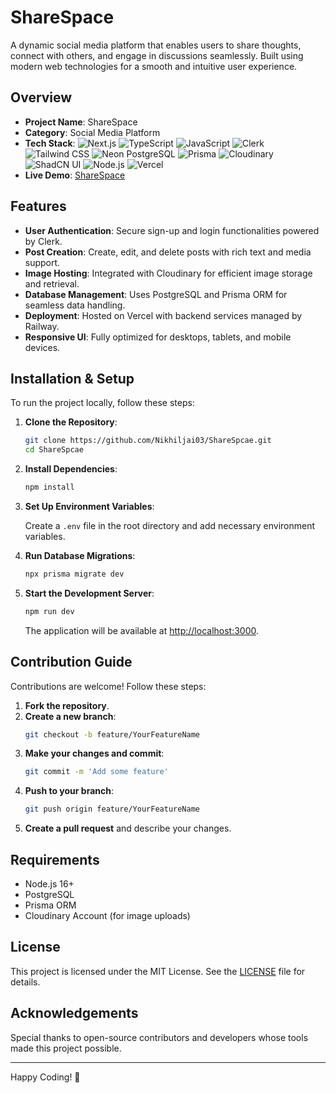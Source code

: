 # ShareSpace

A dynamic social media platform that enables users to share thoughts, connect with others, and engage in discussions seamlessly. Built using modern web technologies for a smooth and intuitive user experience.

## Overview

- **Project Name**: ShareSpace
- **Category**: Social Media Platform
- **Tech Stack**: 
  ![Next.js](https://img.shields.io/badge/Next.js-000?logo=next.js) 
  ![TypeScript](https://img.shields.io/badge/TypeScript-3178C6?logo=typescript&logoColor=white) 
  ![JavaScript](https://img.shields.io/badge/JavaScript-F7DF1E?logo=javascript&logoColor=black) 
  ![Clerk](https://img.shields.io/badge/Clerk-3B82F6?logo=clerk&logoColor=white) 
  ![Tailwind CSS](https://img.shields.io/badge/Tailwind_CSS-38B2AC?logo=tailwind-css&logoColor=white) 
  ![Neon PostgreSQL](https://img.shields.io/badge/Neon_PostgreSQL-4169E1?logo=postgresql&logoColor=white) 
  ![Prisma](https://img.shields.io/badge/Prisma-2D3748?logo=prisma&logoColor=white) 
  ![Cloudinary](https://img.shields.io/badge/Image_Upload-3448C5?logo=cloudinary&logoColor=white) 
  ![ShadCN UI](https://img.shields.io/badge/ShadCN_UI-000?logo=react&logoColor=white)
  ![Node.js](https://img.shields.io/badge/Node.js-339933?logo=node.js&logoColor=white)
  ![Vercel](https://img.shields.io/badge/Vercel-000?logo=vercel&logoColor=white)
- **Live Demo**: [ShareSpace](https://share-spcae.vercel.app/)

## Features

- **User Authentication**: Secure sign-up and login functionalities powered by Clerk.
- **Post Creation**: Create, edit, and delete posts with rich text and media support.
- **Image Hosting**: Integrated with Cloudinary for efficient image storage and retrieval.
- **Database Management**: Uses PostgreSQL and Prisma ORM for seamless data handling.
- **Deployment**: Hosted on Vercel with backend services managed by Railway.
- **Responsive UI**: Fully optimized for desktops, tablets, and mobile devices.

## Installation & Setup

To run the project locally, follow these steps:

1. **Clone the Repository**:

   ```bash
   git clone https://github.com/Nikhiljai03/ShareSpcae.git
   cd ShareSpcae
   ```

2. **Install Dependencies**:

   ```bash
   npm install
   ```

3. **Set Up Environment Variables**:

   Create a `.env` file in the root directory and add necessary environment variables.

4. **Run Database Migrations**:

   ```bash
   npx prisma migrate dev
   ```

5. **Start the Development Server**:

   ```bash
   npm run dev
   ```

   The application will be available at [http://localhost:3000](http://localhost:3000).

## Contribution Guide

Contributions are welcome! Follow these steps:

1. **Fork the repository**.
2. **Create a new branch**:
   ```bash
   git checkout -b feature/YourFeatureName
   ```
3. **Make your changes and commit**:
   ```bash
   git commit -m 'Add some feature'
   ```
4. **Push to your branch**:
   ```bash
   git push origin feature/YourFeatureName
   ```
5. **Create a pull request** and describe your changes.

## Requirements

- Node.js 16+
- PostgreSQL
- Prisma ORM
- Cloudinary Account (for image uploads)

## License

This project is licensed under the MIT License. See the [LICENSE](LICENSE) file for details.

## Acknowledgements

Special thanks to open-source contributors and developers whose tools made this project possible.

---

Happy Coding! 🚀
